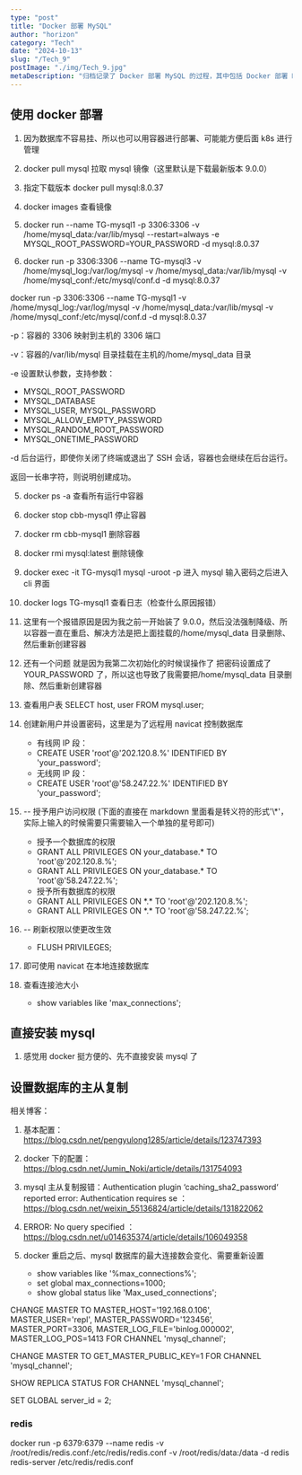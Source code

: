 ```yaml
---
type: "post"
title: "Docker 部署 MySQL"
author: "horizon"
category: "Tech"
date: "2024-10-13"
slug: "/Tech_9"
postImage: "./img/Tech_9.jpg"
metaDescription: "归档记录了 Docker 部署 MySQL 的过程，其中包括 Docker 部署 MySQL、Docker 部署 MySQL 的主从复制、Docker 部署 MySQL 的连接池等。"
---
```


## 使用 docker 部署

1. 因为数据库不容易挂、所以也可以用容器进行部署、可能能方便后面 k8s 进行管理

2. docker pull mysql 拉取 mysql 镜像（这里默认是下载最新版本 9.0.0）

3. 指定下载版本 docker pull mysql:8.0.37

4. docker images 查看镜像

5. docker run --name TG-mysql1 -p 3306:3306 -v /home/mysql_data:/var/lib/mysql --restart=always -e MYSQL_ROOT_PASSWORD=YOUR_PASSWORD -d mysql:8.0.37

6. docker run -p 3306:3306 --name TG-mysql3 -v /home/mysql_log:/var/log/mysql -v /home/mysql_data:/var/lib/mysql -v /home/mysql_conf:/etc/mysql/conf.d -d mysql:8.0.37

docker run -p 3306:3306 --name TG-mysql1 -v /home/mysql_log:/var/log/mysql -v /home/mysql_data:/var/lib/mysql -v /home/mysql_conf:/etc/mysql/conf.d -d mysql:8.0.37

-p：容器的 3306 映射到主机的 3306 端口

-v：容器的/var/lib/mysql 目录挂载在主机的/home/mysql_data 目录

-e 设置默认参数，支持参数：

- MYSQL_ROOT_PASSWORD
- MYSQL_DATABASE
- MYSQL_USER, MYSQL_PASSWORD
- MYSQL_ALLOW_EMPTY_PASSWORD
- MYSQL_RANDOM_ROOT_PASSWORD
- MYSQL_ONETIME_PASSWORD

-d 后台运行，即使你关闭了终端或退出了 SSH 会话，容器也会继续在后台运行。

返回一长串字符，则说明创建成功。

5. docker ps -a 查看所有运行中容器

6. docker stop cbb-mysql1 停止容器

7. docker rm cbb-mysql1 删除容器

8. docker rmi mysql:latest 删除镜像

9. docker exec -it TG-mysql1 mysql -uroot -p 进入 mysql 输入密码之后进入 cli 界面

10. docker logs TG-mysql1 查看日志（检查什么原因报错）

11. 这里有一个报错原因是因为我之前一开始装了 9.0.0，然后没法强制降级、所以容器一直在重启、解决方法是把上面挂载的/home/mysql_data 目录删除、然后重新创建容器

12. 还有一个问题 就是因为我第二次初始化的时候误操作了 把密码设置成了 YOUR_PASSWORD 了，所以这也导致了我需要把/home/mysql_data 目录删除、然后重新创建容器

13. 查看用户表 SELECT host, user FROM mysql.user;

14. 创建新用户并设置密码，这里是为了远程用 navicat 控制数据库

    - 有线网 IP 段：
    - CREATE USER 'root'@'202.120.8.%' IDENTIFIED BY 'your_password';
    - 无线网 IP 段：
    - CREATE USER 'root'@'58.247.22.%' IDENTIFIED BY 'your_password';

15. -- 授予用户访问权限
    (下面的直接在 markdown 里面看是转义符的形式'\\\*'，实际上输入的时候需要只需要输入一个单独的星号即可)

    - 授予一个数据库的权限
    - GRANT ALL PRIVILEGES ON your_database.\* TO 'root'@'202.120.8.%';
    - GRANT ALL PRIVILEGES ON your_database.\* TO 'root'@'58.247.22.%';
    - 授予所有数据库的权限
    - GRANT ALL PRIVILEGES ON \*.\* TO 'root'@'202.120.8.%';
    - GRANT ALL PRIVILEGES ON \*.\* TO 'root'@'58.247.22.%';

16. -- 刷新权限以使更改生效

    - FLUSH PRIVILEGES;

17. 即可使用 navicat 在本地连接数据库

18. 查看连接池大小

    - show variables like 'max_connections';

## 直接安装 mysql

1. 感觉用 docker 挺方便的、先不直接安装 mysql 了

## 设置数据库的主从复制

相关博客：

1. 基本配置：https://blog.csdn.net/pengyulong1285/article/details/123747393

2. docker 下的配置：https://blog.csdn.net/Jumin_Noki/article/details/131754093

3. mysql 主从复制报错：Authentication plugin ‘caching_sha2_password‘ reported error: Authentication requires se ：https://blog.csdn.net/weixin_55136824/article/details/131822062

4. ERROR: No query specified ：https://blog.csdn.net/u014635374/article/details/106049358

5. docker 重启之后、mysql 数据库的最大连接数会变化、需要重新设置
   - show variables like '%max_connections%';
   - set global max_connections=1000;
   - show global status like 'Max_used_connections';

CHANGE MASTER TO
MASTER_HOST='192.168.0.106',
MASTER_USER='repl',
MASTER_PASSWORD='123456',
MASTER_PORT=3306,
MASTER_LOG_FILE='binlog.000002',
MASTER_LOG_POS=1413
FOR CHANNEL 'mysql_channel';

CHANGE MASTER TO GET_MASTER_PUBLIC_KEY=1 FOR CHANNEL 'mysql_channel';

SHOW REPLICA STATUS FOR CHANNEL 'mysql_channel';

SET GLOBAL server_id = 2;

### redis

docker run -p 6379:6379 --name redis -v /root/redis/redis.conf:/etc/redis/redis.conf -v /root/redis/data:/data -d redis redis-server /etc/redis/redis.conf
